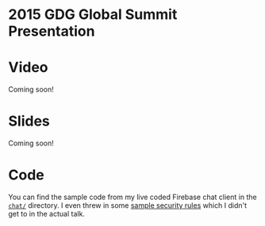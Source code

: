 # 2015 GDG Global Summit Presentation

# Video

Coming soon!

# Slides

Coming soon!

# Code

You can find the sample code from my live coded Firebase chat client in the [`chat/`](./chat)
directory. I even threw in some [sample security rules](./chat/rules.json) which I didn't get to in
the actual talk.
